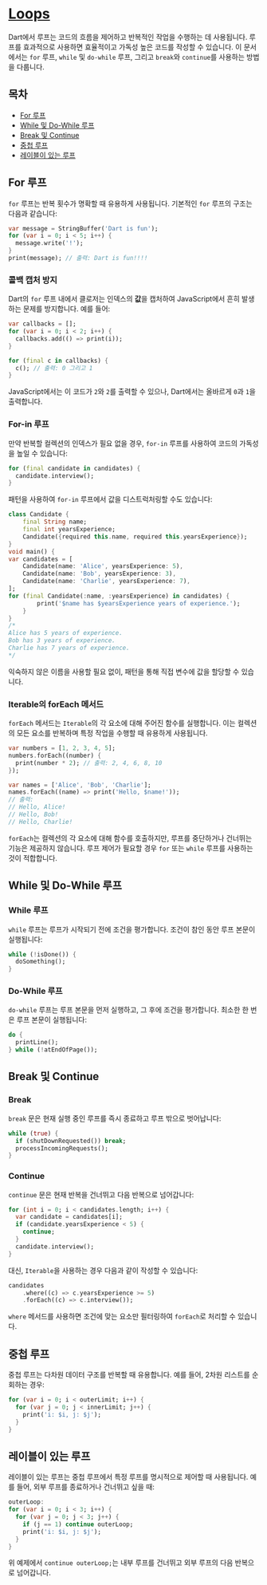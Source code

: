 # [Loops](https://dart.dev/language/loops)

Dart에서 루프는 코드의 흐름을 제어하고 반복적인 작업을 수행하는 데 사용됩니다. 루프를 효과적으로 사용하면 효율적이고 가독성 높은 코드를 작성할 수 있습니다. 이 문서에서는 `for` 루프, `while` 및 `do-while` 루프, 그리고 `break`와 `continue`를 사용하는 방법을 다룹니다.

## 목차

- [For 루프](#for-루프)
- [While 및 Do-While 루프](#while-및-do-while-루프)
- [Break 및 Continue](#break-및-continue)
- [중첩 루프](#중첩-루프)
- [레이블이 있는 루프](#레이블이-있는-루프)

## For 루프

`for` 루프는 반복 횟수가 명확할 때 유용하게 사용됩니다. 기본적인 `for` 루프의 구조는 다음과 같습니다:

```dart
var message = StringBuffer('Dart is fun');
for (var i = 0; i < 5; i++) {
  message.write('!');
}
print(message); // 출력: Dart is fun!!!!
```

### 콜백 캡처 방지

Dart의 `for` 루프 내에서 클로저는 인덱스의 **값**을 캡처하여 JavaScript에서 흔히 발생하는 문제를 방지합니다. 예를 들어:

```dart
var callbacks = [];
for (var i = 0; i < 2; i++) {
  callbacks.add(() => print(i));
}

for (final c in callbacks) {
  c(); // 출력: 0 그리고 1
}
```

JavaScript에서는 이 코드가 `2`와 `2`를 출력할 수 있으나, Dart에서는 올바르게 `0`과 `1`을 출력합니다.

### For-in 루프

만약 반복할 컬렉션의 인덱스가 필요 없을 경우, `for-in` 루프를 사용하여 코드의 가독성을 높일 수 있습니다:

```dart
for (final candidate in candidates) {
  candidate.interview();
}
```

패턴을 사용하여 `for-in` 루프에서 값을 디스트럭처링할 수도 있습니다:

```dart
class Candidate {
    final String name;
    final int yearsExperience;
    Candidate({required this.name, required this.yearsExperience});
}
void main() {
var candidates = [
    Candidate(name: 'Alice', yearsExperience: 5),
    Candidate(name: 'Bob', yearsExperience: 3),
    Candidate(name: 'Charlie', yearsExperience: 7),
];
for (final Candidate(:name, :yearsExperience) in candidates) {
        print('$name has $yearsExperience years of experience.');
    }
}
/*
Alice has 5 years of experience.
Bob has 3 years of experience.
Charlie has 7 years of experience.
*/
```
익숙하지 않은 이름을 사용할 필요 없이, 패턴을 통해 직접 변수에 값을 할당할 수 있습니다.

### Iterable의 forEach 메서드

`forEach` 메서드는 `Iterable`의 각 요소에 대해 주어진 함수를 실행합니다. 이는 컬렉션의 모든 요소를 반복하며 특정 작업을 수행할 때 유용하게 사용됩니다.

```dart
var numbers = [1, 2, 3, 4, 5];
numbers.forEach((number) {
  print(number * 2); // 출력: 2, 4, 6, 8, 10
});

var names = ['Alice', 'Bob', 'Charlie'];
names.forEach((name) => print('Hello, $name!')); 
// 출력: 
// Hello, Alice!
// Hello, Bob!
// Hello, Charlie!
```

`forEach`는 컬렉션의 각 요소에 대해 함수를 호출하지만, 루프를 중단하거나 건너뛰는 기능은 제공하지 않습니다. 루프 제어가 필요할 경우 `for` 또는 `while` 루프를 사용하는 것이 적합합니다.

## While 및 Do-While 루프

### While 루프

`while` 루프는 루프가 시작되기 전에 조건을 평가합니다. 조건이 참인 동안 루프 본문이 실행됩니다:

```dart
while (!isDone()) {
  doSomething();
}
```

### Do-While 루프

`do-while` 루프는 루프 본문을 먼저 실행하고, 그 후에 조건을 평가합니다. 최소한 한 번은 루프 본문이 실행됩니다:

```dart
do {
  printLine();
} while (!atEndOfPage());
```

## Break 및 Continue

### Break

`break` 문은 현재 실행 중인 루프를 즉시 종료하고 루프 밖으로 벗어납니다:

```dart
while (true) {
  if (shutDownRequested()) break;
  processIncomingRequests();
}
```

### Continue

`continue` 문은 현재 반복을 건너뛰고 다음 반복으로 넘어갑니다:

```dart
for (int i = 0; i < candidates.length; i++) {
  var candidate = candidates[i];
  if (candidate.yearsExperience < 5) {
    continue;
  }
  candidate.interview();
}
```

대신, `Iterable`을 사용하는 경우 다음과 같이 작성할 수 있습니다:

```dart
candidates
    .where((c) => c.yearsExperience >= 5)
    .forEach((c) => c.interview());
```

`where` 메서드를 사용하면 조건에 맞는 요소만 필터링하여 `forEach`로 처리할 수 있습니다.

## 중첩 루프

중첩 루프는 다차원 데이터 구조를 반복할 때 유용합니다. 예를 들어, 2차원 리스트를 순회하는 경우:

```dart
for (var i = 0; i < outerLimit; i++) {
  for (var j = 0; j < innerLimit; j++) {
    print('i: $i, j: $j');
  }
}
```

## 레이블이 있는 루프

레이블이 있는 루프는 중첩 루프에서 특정 루프를 명시적으로 제어할 때 사용됩니다. 예를 들어, 외부 루프를 종료하거나 건너뛰고 싶을 때:

```dart
outerLoop:
for (var i = 0; i < 3; i++) {
  for (var j = 0; j < 3; j++) {
    if (j == 1) continue outerLoop;
    print('i: $i, j: $j');
  }
}
```

위 예제에서 `continue outerLoop;`는 내부 루프를 건너뛰고 외부 루프의 다음 반복으로 넘어갑니다.
